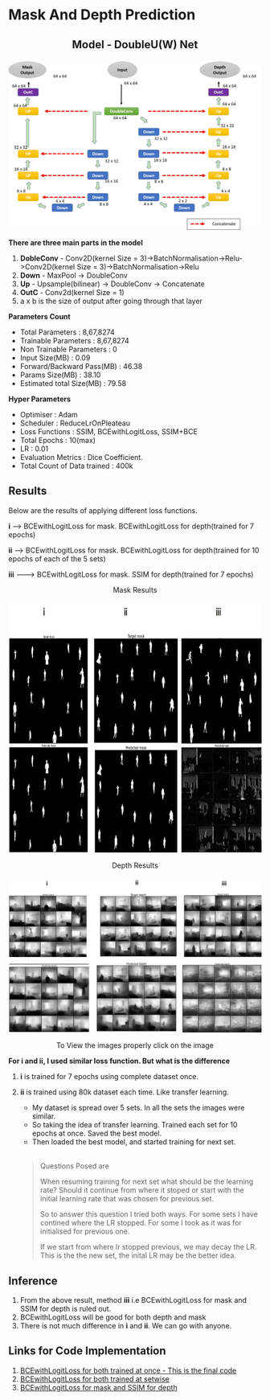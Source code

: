 # **Mask And Depth Prediction**


## <p align = "center ">Model - **DoubleU(W) Net**</p>

<p align="center"><img src = "https://github.com/Sushmitha-Katti/Monocular-Depth-Estimation-and-Segmentation/blob/master/Assets/Combined-Model.jpg"></p>

**There are three main parts in the model**
1. **DobleConv** - Conv2D(kernel Size = 3)->BatchNormalisation->Relu->Conv2D(kernel Size = 3)->BatchNormalisation->Relu
2. **Down** - MaxPool -> DoubleConv
3. **Up** - Upsample(bilinear) -> DoubleConv -> Concatenate
4. **OutC** - Conv2d(kernel Size = 1)
5. a x b is the size of output after going through that layer

**Parameters Count**
* Total Parameters : 8,67,8274
* Trainable Parameters : 8,67,8274
* Non Trainable Parameters : 0
* Input Size(MB) : 0.09
* Forward/Backward Pass(MB) : 46.38
* Params Size(MB) : 38.10
* Estimated total Size(MB) : 79.58

**Hyper Parameters** 
* Optimiser : Adam
* Scheduler : ReduceLrOnPleateau
* Loss Functions : SSIM, BCEwithLogitLoss, SSIM+BCE
* Total Epochs : 10(max)
* LR : 0.01
* Evaluation Metrics : Dice Coefficient.
* Total Count of Data trained : 400k

## **Results**

Below are the results of applying different loss functions. 

**i** --> BCEwithLogitLoss for mask. BCEwithLogitLoss for depth(trained for 7 epochs)

**ii** -->  BCEwithLogitLoss for mask. BCEwithLogitLoss for depth(trained for 10 epochs of each of the 5 sets)

**iii** ---> BCEwithLogitLoss for mask. SSIM for depth(trained for 7 epochs)

<p align = "center">Mask Results</p>

<p align = "center"><img height = "500" src = "https://github.com/Sushmitha-Katti/Monocular-Depth-Estimation-and-Segmentation/blob/master/Assets/combined-mask.jpg"</p>
  
 
  
<p align = "center">Depth Results</p>
<p align = "center"><img width = "845" src = "https://github.com/Sushmitha-Katti/Monocular-Depth-Estimation-and-Segmentation/blob/master/Assets/combined-depth.jpg"</p>
  <p align = "center">To View the images properly click on the image</p>


**For **i** and **ii**, I used similar loss function. But what is the difference**

1. **i** is trained for 7 epochs using complete dataset once.
2. **ii** is trained using 80k dataset each time. Like transfer learning. 
   * My dataset is spread over 5 sets. In all the sets the images were similar. 
   * So taking the idea of transfer learning. Trained each set for 10 epochs at once. Saved the best model.
   * Then loaded the best model, and started training for next set.
   <br/>
   
   > Questions Posed are
   >
   > When resuming training for next set what should be the learning rate? Should it continue from where it stoped or start with the initial learning rate that was chosen for previous set.
   >
   > So to answer this question I tried both ways. For some sets I have contined where the LR stopped. For some I took as it was for initialised for previous one.
   >
   >  If we start from where lr stopped previous, we may decay the LR. This is the the new set, the inital LR may be the better idea.


  
## **Inference**

1. From the above result, method **iii** i.e BCEwithLogitLoss for mask and SSIM for depth is ruled out.
2. BCEwithLogitLoss will be good for both depth and mask
3. There is not much difference in **i** and **ii**. We can go with anyone. 

## **Links for Code Implementation**
1. [BCEwithLogitLoss for both trained at once - This is the final code](https://github.com/Sushmitha-Katti/Monocular-Depth-Estimation-and-Segmentation/blob/master/Both_Mask_n_Depth/FinalCode.ipynb)
2. [BCEwithLogitLoss for both trained at setwise](https://github.com/Sushmitha-Katti/Monocular-Depth-Estimation-and-Segmentation/blob/master/Both_Mask_n_Depth/MODEST_BCELOSS.ipynb)
3. [BCEwithLogitLoss for mask and SSIM for depth](https://github.com/Sushmitha-Katti/Monocular-Depth-Estimation-and-Segmentation/blob/master/Both_Mask_n_Depth/Modest(SSIM%2CBCE).ipynb)



